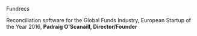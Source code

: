 Fundrecs

Reconciliation software for the Global Funds Industry,  European Startup of the Year 2016, **Padraig O'Scanaill, Director/Founder**